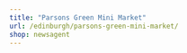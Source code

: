 ```yaml
---
title: "Parsons Green Mini Market"
url: /edinburgh/parsons-green-mini-market/
shop: newsagent
---
```

